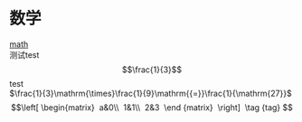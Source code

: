 # 数学<br>
[math](http://m.txdylyh.ml)<br>
测试test$$\frac{1}{3}$$ test<br>
$\frac{1}{3}\mathrm{\times}\frac{1}{9}\mathrm{{=}}\frac{1}{\mathrm{27}}$<br>
$$\left[ 
 \begin{matrix} 
 a&0\\ 
 1&1\\ 
 2&3  
 \end {matrix}  
 \right] 
 \tag {tag} $$<br>
